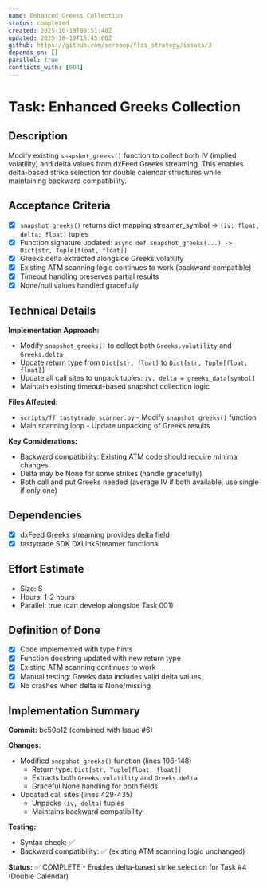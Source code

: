 ```yaml
---
name: Enhanced Greeks Collection
status: completed
created: 2025-10-19T08:51:48Z
updated: 2025-10-19T15:45:00Z
github: https://github.com/scrooop/ffcs_strategy/issues/3
depends_on: []
parallel: true
conflicts_with: [004]
---
```


# Task: Enhanced Greeks Collection

## Description
Modify existing `snapshot_greeks()` function to collect both IV (implied volatility) and delta values from dxFeed Greeks streaming. This enables delta-based strike selection for double calendar structures while maintaining backward compatibility.

## Acceptance Criteria
- [x] `snapshot_greeks()` returns dict mapping streamer_symbol → `(iv: float, delta: float)` tuples
- [x] Function signature updated: `async def snapshot_greeks(...) -> Dict[str, Tuple[float, float]]`
- [x] Greeks.delta extracted alongside Greeks.volatility
- [x] Existing ATM scanning logic continues to work (backward compatible)
- [x] Timeout handling preserves partial results
- [x] None/null values handled gracefully

## Technical Details

**Implementation Approach:**
- Modify `snapshot_greeks()` to collect both `Greeks.volatility` and `Greeks.delta`
- Update return type from `Dict[str, float]` to `Dict[str, Tuple[float, float]]`
- Update all call sites to unpack tuples: `iv, delta = greeks_data[symbol]`
- Maintain existing timeout-based snapshot collection logic

**Files Affected:**
- `scripts/ff_tastytrade_scanner.py` - Modify `snapshot_greeks()` function
- Main scanning loop - Update unpacking of Greeks results

**Key Considerations:**
- Backward compatibility: Existing ATM code should require minimal changes
- Delta may be None for some strikes (handle gracefully)
- Both call and put Greeks needed (average IV if both available, use single if only one)

## Dependencies
- [x] dxFeed Greeks streaming provides delta field
- [x] tastytrade SDK DXLinkStreamer functional

## Effort Estimate
- Size: S
- Hours: 1-2 hours
- Parallel: true (can develop alongside Task 001)

## Definition of Done
- [x] Code implemented with type hints
- [x] Function docstring updated with new return type
- [x] Existing ATM scanning continues to work
- [x] Manual testing: Greeks data includes valid delta values
- [x] No crashes when delta is None/missing

## Implementation Summary

**Commit:** bc50b12 (combined with Issue #6)

**Changes:**
- Modified `snapshot_greeks()` function (lines 106-148)
  - Return type: `Dict[str, Tuple[float, float]]`
  - Extracts both `Greeks.volatility` and `Greeks.delta`
  - Graceful None handling for both fields
- Updated call sites (lines 429-435)
  - Unpacks `(iv, delta)` tuples
  - Maintains backward compatibility

**Testing:**
- Syntax check: ✅
- Backward compatibility: ✅ (existing ATM scanning logic unchanged)

**Status:** ✅ COMPLETE - Enables delta-based strike selection for Task #4 (Double Calendar)
